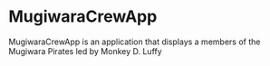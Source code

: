 <h1>MugiwaraCrewApp</h1>
MugiwaraCrewApp is an application that displays a members of the Mugiwara Pirates led by Monkey D. Luffy
